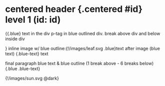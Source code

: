 # centered header {.centered #id} level 1 (id: id)

{{.blue} text in the div 
p-tag in blue outlined div. break above div and below inside div

}
inline image w/ blue outline:{!/images/leaf.svg .blue}text after image (blue text) {.blue-text}
text

final paragraph blue text & blue outline (1 break above - 6 breaks below) {.blue .blue-text}






{!/images/sun.svg @dark}
<style>
    .blue {
        border: 1px solid blue;
    }
    .blue-text {
        color: blue;
    }
    .dark {
        color: #fff;
        background-color: #333;
    }
    main {
        transition: background-color 0.5s, color 0.5s;
    }
    img {
        width: 100px;
        height: 100px;
    }
</style>